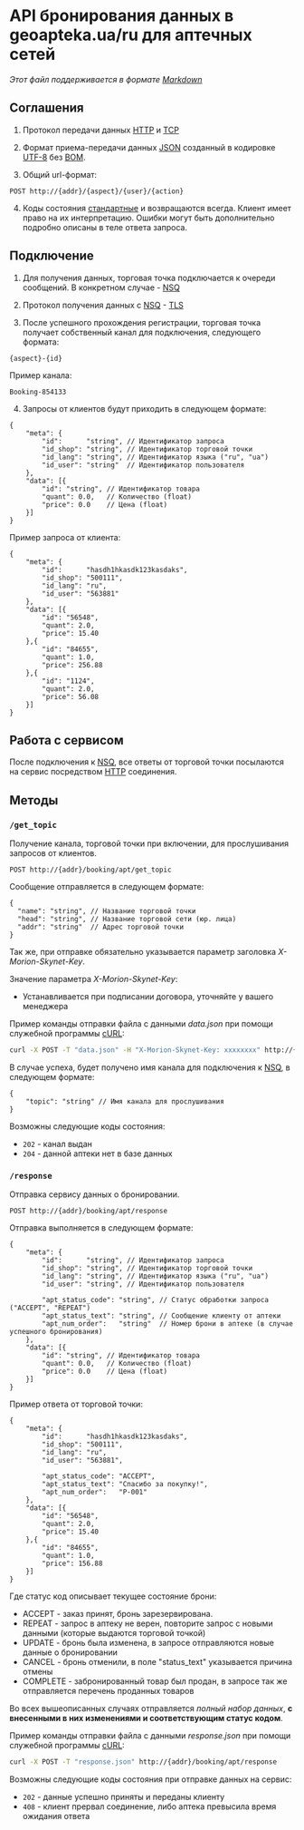 # API бронирования данных в geoapteka.ua/ru для аптечных сетей
*Этот файл поддерживается в формате [Markdown]*

## Соглашения
1. Протокол передачи данных [HTTP] и [TCP]

2. Формат приема-передачи данных [JSON] созданный в кодировке [UTF-8] без [BOM].

3. Общий url-формат:
  ```
  POST http://{addr}/{aspect}/{user}/{action}
  ```

4. Коды состояния [стандартные](http://en.wikipedia.org/wiki/List_of_HTTP_status_codes) и возвращаются всегда. Клиент имеет право на их интерпретацию. Ошибки могут быть дополнительно подробно описаны в теле ответа запроса.

## Подключение
1. Для получения данных, торговая точка подключается к очереди сообщений. В конкретном случае - [NSQ]

2. Протокол получения данных с [NSQ] - [TLS]

3. После успешного прохождения регистрации, торговая точка получает собственный канал для подключения, следующего формата:
  ```
  {aspect}-{id}
  ```
Пример канала:
   ```
  Booking-854133
  ``` 

4. Запросы от клиентов будут приходить в следующем формате:
```
{
    "meta": {
        "id":      "string", // Идентификатор запроса
        "id_shop": "string", // Идентификатор торговой точки
        "id_lang": "string", // Идентификатор языка ("ru", "ua")
        "id_user": "string"  // Идентификатор пользователя
    },
    "data": [{
        "id": "string", // Идентификатор товара
        "quant": 0.0,   // Количество (float)
        "price": 0.0    // Цена (float)
    }]
}
```
Пример запроса от клиента:
```
{
    "meta": {
        "id":      "hasdh1hkasdk123kasdaks",
        "id_shop": "500111",
        "id_lang": "ru",
        "id_user": "563881"
    },
    "data": [{
        "id": "56548",
        "quant": 2.0,
        "price": 15.40
    },{
        "id": "84655",
        "quant": 1.0,
        "price": 256.88
    },{
        "id": "1124",
        "quant": 2.0,
        "price": 56.08
    }]
}
```

## Работа с сервисом
После подключения к [NSQ], все ответы от торговой точки посылаются на сервис посредством [HTTP] соединения.

## Методы

### `/get_topic`
Получение канала, торговой точки при включении, для прослушивания запросов от клиентов. 
```
POST http://{addr}/booking/apt/get_topic
```

Сообщение отправляется в следующем формате:
```
{
  "name": "string", // Название торговой точки
  "head": "string", // Название торговой сети (юр. лица)
  "addr": "string"  // Адрес торговой точки
}
```

Так же, при отправке обязательно указывается параметр заголовка *X-Morion-Skynet-Key*.

Значение параметра *X-Morion-Skynet-Key*:
* Устанавливается при подписании договора, уточняйте у вашего менеджера

Пример команды отправки файла с данными *data.json* при помощи служебной программы [cURL]:
```sh
curl -X POST -T "data.json" -H "X-Morion-Skynet-Key: xxxxxxxx" http://{addr}/booking/apt/get_topic
```

В случае успеха, будет получено имя канала для подключения к [NSQ], в следующем формате:
```
{
    "topic": "string" // Имя канала для прослушивания
}
```

Возможны следующие коды состояния:
* `202` - канал выдан
* `204` - данной аптеки нет в базе данных

### `/response`
Отправка сервису данных о бронировании.
```
POST http://{addr}/booking/apt/response
```

Отправка выполняется в следующем формате:
```
{
    "meta": {
        "id":      "string", // Идентификатор запроса
        "id_shop": "string", // Идентификатор торговой точки
        "id_lang": "string", // Идентификатор языка ("ru", "ua")
        "id_user": "string", // Идентификатор пользователя

        "apt_status_code": "string", // Статус обработки запроса ("ACCEPT", "REPEAT")
        "apt_status_text": "string", // Сообщение клиенту от аптеки
        "apt_num_order":   "string"  // Номер брони в аптеке (в случае успешного бронирования)
    },
    "data": [{
        "id": "string", // Идентификатор товара
        "quant": 0.0,   // Количество (float)
        "price": 0.0    // Цена (float)
    }]
}
```
Пример ответа от торговой точки:
```
{
    "meta": {
        "id":      "hasdh1hkasdk123kasdaks",
        "id_shop": "500111",
        "id_lang": "ru",
        "id_user": "563881",

        "apt_status_code": "ACCEPT",
        "apt_status_text": "Спасибо за покупку!",
        "apt_num_order":   "P-001"
    },
    "data": [{
        "id": "56548",
        "quant": 2.0,
        "price": 15.40
    },{
        "id": "84655",
        "quant": 1.0,
        "price": 156.88
    }]
}
```

Где статус код описывает текущее состояние брони:
* ACCEPT - заказ принят, бронь зарезервирована.
* REPEAT - запрос в аптеку не верен, повторите запрос с новыми данными (которые выдаются торговой точкой)
* UPDATE - бронь была изменена, в запросе отправляются новые данные о бронировании
* CANCEL - бронь отменили, в поле "status_text" указывается причина отмены
* COMPLETE - забронированный товар был продан, в запросе так же отправляется перечень проданных товаров

Во всех вышеописанных случаях отправляется *полный набор данных*, **с внесенными в них изменениями и соответствующим статус кодом**.

Пример команды отправки файла с данными *response.json* при помощи служебной программы [cURL]:
```sh
curl -X POST -T "response.json" http://{addr}/booking/apt/response
```

Возможны следующие коды состояния при отправке данных на сервис:
* `202` - данные успешно приняты и переданы клиенту
* `408` - клиент прервал соединение, либо аптека превысила время ожидания ответа

[Markdown]:https://ru.wikipedia.org/wiki/Markdown
[JSON]:http://json.org/json-ru.html
[UTF-8]:https://ru.wikipedia.org/w/index.php?title=UTF-8
[BOM]:https://ru.wikipedia.org/w/index.php?oldid=70741439
[HTTP]:https://ru.wikipedia.org/wiki/HTTP
[TCP]:https://ru.wikipedia.org/wiki/TCP
[TLS]:https://ru.wikipedia.org/wiki/TLS
[cURL]:https://ru.wikipedia.org/wiki/CURL
[NSQ]:http://nsq.io/
